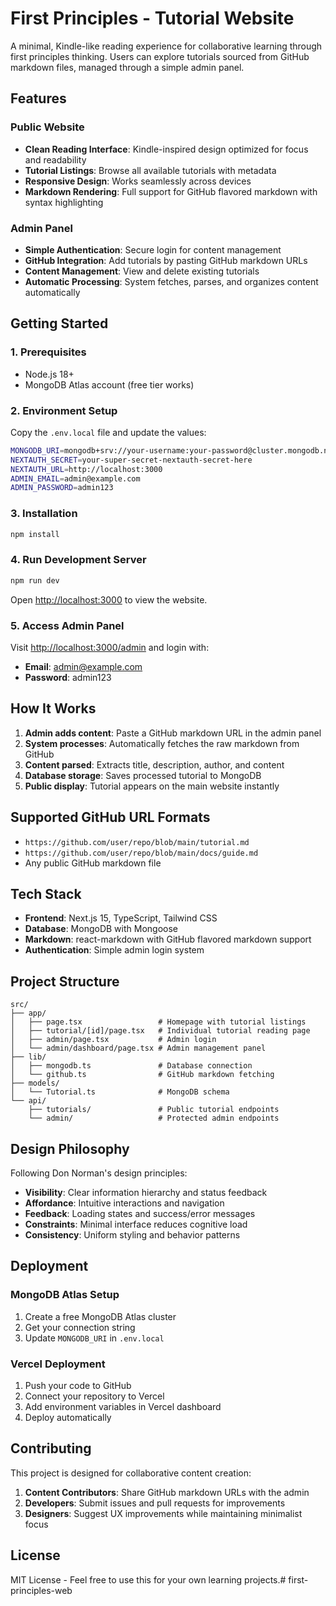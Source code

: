 # First Principles - Tutorial Website

A minimal, Kindle-like reading experience for collaborative learning through first principles thinking. Users can explore tutorials sourced from GitHub markdown files, managed through a simple admin panel.

## Features

### Public Website
- **Clean Reading Interface**: Kindle-inspired design optimized for focus and readability
- **Tutorial Listings**: Browse all available tutorials with metadata
- **Responsive Design**: Works seamlessly across devices
- **Markdown Rendering**: Full support for GitHub flavored markdown with syntax highlighting

### Admin Panel
- **Simple Authentication**: Secure login for content management
- **GitHub Integration**: Add tutorials by pasting GitHub markdown URLs
- **Content Management**: View and delete existing tutorials
- **Automatic Processing**: System fetches, parses, and organizes content automatically

## Getting Started

### 1. Prerequisites
- Node.js 18+ 
- MongoDB Atlas account (free tier works)

### 2. Environment Setup

Copy the `.env.local` file and update the values:

```bash
MONGODB_URI=mongodb+srv://your-username:your-password@cluster.mongodb.net/first-principles?retryWrites=true&w=majority
NEXTAUTH_SECRET=your-super-secret-nextauth-secret-here
NEXTAUTH_URL=http://localhost:3000
ADMIN_EMAIL=admin@example.com
ADMIN_PASSWORD=admin123
```

### 3. Installation

```bash
npm install
```

### 4. Run Development Server

```bash
npm run dev
```

Open [http://localhost:3000](http://localhost:3000) to view the website.

### 5. Access Admin Panel

Visit [http://localhost:3000/admin](http://localhost:3000/admin) and login with:
- **Email**: admin@example.com
- **Password**: admin123

## How It Works

1. **Admin adds content**: Paste a GitHub markdown URL in the admin panel
2. **System processes**: Automatically fetches the raw markdown from GitHub
3. **Content parsed**: Extracts title, description, author, and content
4. **Database storage**: Saves processed tutorial to MongoDB
5. **Public display**: Tutorial appears on the main website instantly

## Supported GitHub URL Formats

- `https://github.com/user/repo/blob/main/tutorial.md`
- `https://github.com/user/repo/blob/main/docs/guide.md`
- Any public GitHub markdown file

## Tech Stack

- **Frontend**: Next.js 15, TypeScript, Tailwind CSS
- **Database**: MongoDB with Mongoose
- **Markdown**: react-markdown with GitHub flavored markdown support
- **Authentication**: Simple admin login system

## Project Structure

```
src/
├── app/
│   ├── page.tsx                 # Homepage with tutorial listings
│   ├── tutorial/[id]/page.tsx   # Individual tutorial reading page
│   ├── admin/page.tsx           # Admin login
│   └── admin/dashboard/page.tsx # Admin management panel
├── lib/
│   ├── mongodb.ts               # Database connection
│   └── github.ts                # GitHub markdown fetching
├── models/
│   └── Tutorial.ts              # MongoDB schema
└── api/
    ├── tutorials/               # Public tutorial endpoints
    └── admin/                   # Protected admin endpoints
```

## Design Philosophy

Following Don Norman's design principles:
- **Visibility**: Clear information hierarchy and status feedback
- **Affordance**: Intuitive interactions and navigation
- **Feedback**: Loading states and success/error messages
- **Constraints**: Minimal interface reduces cognitive load
- **Consistency**: Uniform styling and behavior patterns

## Deployment

### MongoDB Atlas Setup
1. Create a free MongoDB Atlas cluster
2. Get your connection string
3. Update `MONGODB_URI` in `.env.local`

### Vercel Deployment
1. Push your code to GitHub
2. Connect your repository to Vercel
3. Add environment variables in Vercel dashboard
4. Deploy automatically

## Contributing

This project is designed for collaborative content creation:

1. **Content Contributors**: Share GitHub markdown URLs with the admin
2. **Developers**: Submit issues and pull requests for improvements
3. **Designers**: Suggest UX improvements while maintaining minimalist focus

## License

MIT License - Feel free to use this for your own learning projects.# first-principles-web

